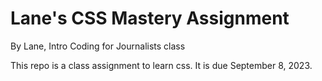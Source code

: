 # Lane's CSS Mastery Assignment

By Lane, Intro Coding for Journalists class

This repo is a class assignment to learn css. It is due September 8, 2023.
